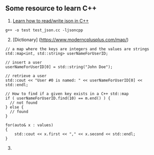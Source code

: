 ## Some resource to learn C++

1. [Learn how to read/write json in C++](https://en.wikibooks.org/wiki/JsonCpp)

```
g++ -o test test_json.cc -ljsoncpp
```

2. [Dictionary] (https://www.moderncplusplus.com/map/)

```
// a map where the keys are integers and the values are strings
std::map<int, std::string> userNameForUserID;
 
// insert a user
userNameForUserID[0] = std::string("John Doe");
 
// retrieve a user
std::cout << "User #0 is named: " << userNameForUserID[0] << std::endl;

// How to find if a given key exists in a C++ std::map
if ( userNameForUserID.find(10) == m.end() ) {
  // not found
} else {
  // found
}

for(auto& x : values)
{
    std::cout << x.first << "," << x.second << std::endl;
}
```

3. 
